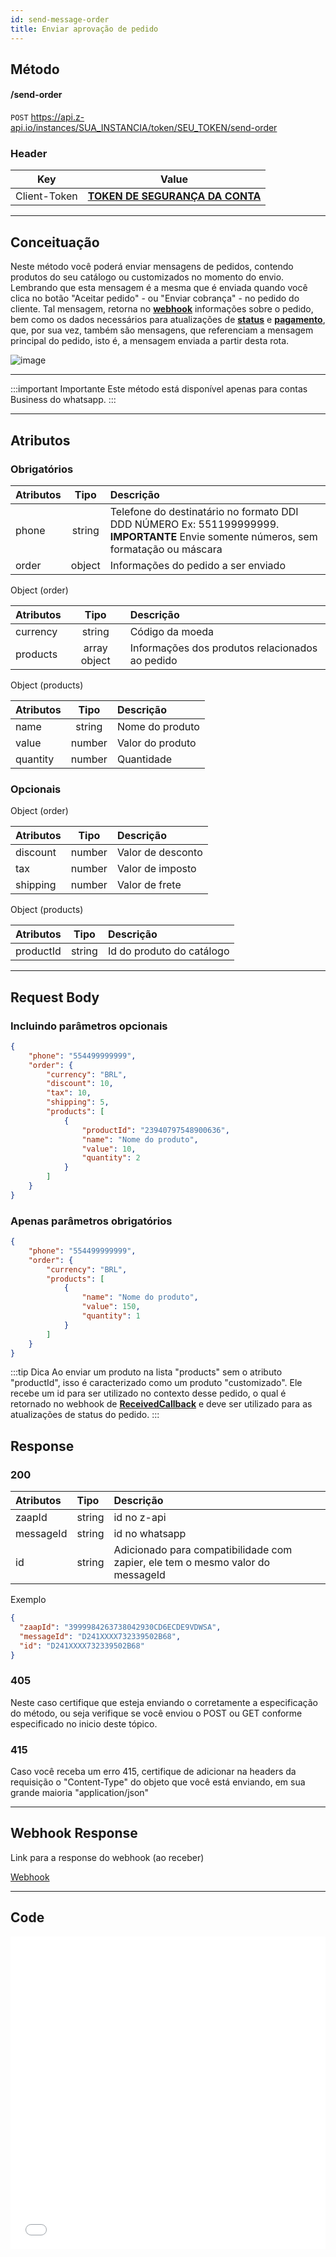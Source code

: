 ```yaml
---
id: send-message-order
title: Enviar aprovação de pedido
---
```


## Método

#### /send-order

`POST` https://api.z-api.io/instances/SUA_INSTANCIA/token/SEU_TOKEN/send-order

### Header

|      Key       |            Value            |
| :------------: |     :-----------------:     |
|  Client-Token  | **[TOKEN DE SEGURANÇA DA CONTA](../security/client-token)** |
---

## Conceituação

Neste método você poderá enviar mensagens de pedidos, contendo produtos do seu catálogo ou customizados no momento do envio. Lembrando que esta mensagem é a mesma que é enviada quando você clica no botão "Aceitar pedido" - ou "Enviar cobrança" - no pedido do cliente. Tal mensagem, retorna no **[webhook](../webhooks/on-message-received#exemplo-de-retorno-de-envio-de-pedido)** informações sobre o pedido, bem como os dados necessários para atualizações de **[status](./update-order-status.md)** e **[pagamento](./update-order-payment.md)**, que, por sua vez, também são mensagens, que referenciam a mensagem principal do pedido, isto é, a mensagem enviada a partir desta rota.

![image](../../img/send-order2.jpeg)


---

:::important Importante
Este método está disponível apenas para contas Business do whatsapp. 
:::

---

## Atributos

### Obrigatórios

| Atributos | Tipo   | Descrição |
| :------   | :----: | :------   |
| phone     | string | Telefone do destinatário no formato DDI DDD NÚMERO Ex: 551199999999. **IMPORTANTE** Envie somente números, sem formatação ou máscara |
| order     | object | Informações do pedido a ser enviado |

Object (order)

| Atributos | Tipo         | Descrição       |
| :------   | :----------: | :-------------  |
| currency  | string       | Código da moeda |
| products  | array object | Informações dos produtos relacionados ao pedido |

Object (products)

| Atributos | Tipo         | Descrição        |
| :------   | :----------: | :-------------   |
| name      | string       | Nome do produto  |
| value     | number       | Valor do produto |
| quantity  | number       | Quantidade       |

### Opcionais

Object (order)

| Atributos | Tipo         | Descrição         |
| :------   | :----------: | :---------------  |
| discount  | number       | Valor de desconto |
| tax       | number       | Valor de imposto  |
| shipping  | number       | Valor de frete    |

Object (products)

| Atributos | Tipo         | Descrição                    |
| :------   | :----------: | :--------------------------- |
| productId | string       | Id do produto do catálogo    |

---

## Request Body

### Incluindo parâmetros opcionais

```json
{
    "phone": "554499999999",
    "order": {
        "currency": "BRL",
        "discount": 10,
        "tax": 10,
        "shipping": 5,
        "products": [
            {
                "productId": "23940797548900636",
                "name": "Nome do produto",
                "value": 10,
                "quantity": 2
            }
        ]
    }
}
```

### Apenas parâmetros obrigatórios

```json
{
    "phone": "554499999999",
    "order": {
        "currency": "BRL",
        "products": [
            {
                "name": "Nome do produto",
                "value": 150,
                "quantity": 1
            }
        ]
    }
}
```

:::tip Dica
Ao enviar um produto na lista "products" sem o atributo "productId", isso é caracterizado como um produto "customizado". Ele recebe um id para ser utilizado no contexto desse pedido, o qual é retornado no webhook de **[ReceivedCallback](../webhooks/on-message-received#exemplo-de-retorno-de-envio-de-pedido)** e deve ser utilizado para as atualizações de status do pedido.
:::

## Response

### 200

| Atributos | Tipo   | Descrição      |
| :-------- | :----- | :------------- |
| zaapId    | string | id no z-api    |
| messageId | string | id no whatsapp |
| id        | string | Adicionado para compatibilidade com zapier, ele tem o mesmo valor do messageId |


Exemplo

```json
{
  "zaapId": "3999984263738042930CD6ECDE9VDWSA",
  "messageId": "D241XXXX732339502B68",
  "id": "D241XXXX732339502B68"
}
```

### 405

Neste caso certifique que esteja enviando o corretamente a especificação do método, ou seja verifique se você enviou o POST ou GET conforme especificado no inicio deste tópico.

### 415

Caso você receba um erro 415, certifique de adicionar na headers da requisição o "Content-Type" do objeto que você está enviando, em sua grande maioria "application/json"

---

## Webhook Response

Link para a response do webhook (ao receber)

[Webhook](../webhooks/on-message-received#exemplo-de-retorno-de-envio-de-pedido)

---

## Code

<iframe src="//api.apiembed.com/?source=https://raw.githubusercontent.com/Z-API/z-api-docs/main/json-examples/send-order.json&targets=all" frameborder="0" scrolling="no" width="100%" height="500px" seamless></iframe>
